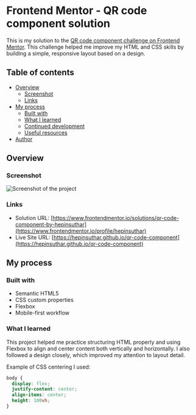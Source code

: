 # Frontend Mentor - QR code component solution

This is my solution to the [QR code component challenge on Frontend Mentor](https://www.frontendmentor.io/challenges/qr-code-component-iux_sIO_H). This challenge helped me improve my HTML and CSS skills by building a simple, responsive layout based on a design.

## Table of contents

- [Overview](#overview)
  - [Screenshot](#screenshot)
  - [Links](#links)
- [My process](#my-process)
  - [Built with](#built-with)
  - [What I learned](#what-i-learned)
  - [Continued development](#continued-development)
  - [Useful resources](#useful-resources)
- [Author](#author)

## Overview

### Screenshot

![Screenshot of the project](./screenshot.jpg)

### Links

- Solution URL: [https://www.frontendmentor.io/solutions/qr-code-component-by-hepinsuthar](https://www.frontendmentor.io/profile/hepinsuthar)
- Live Site URL: [https://hepinsuthar.github.io/qr-code-component](https://hepinsuthar.github.io/qr-code-component)

## My process

### Built with

- Semantic HTML5
- CSS custom properties
- Flexbox
- Mobile-first workflow

### What I learned

This project helped me practice structuring HTML properly and using Flexbox to align and center content both vertically and horizontally. I also followed a design closely, which improved my attention to layout detail.

Example of CSS centering I used:

```css
body {
  display: flex;
  justify-content: center;
  align-items: center;
  height: 100vh;
}
